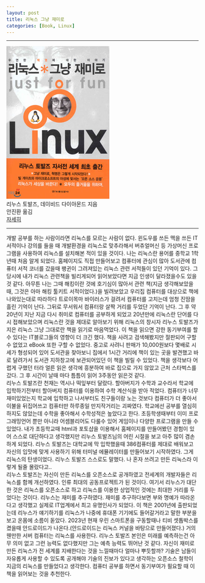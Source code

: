 ```yaml
---
layout: post
title: 리눅스 그냥 재미로
categories: [Book, Linux]
---
```



---
 ![linux just for fun book img](/images/linux-for-fun.jpg)   
 리누스 토발즈, 데이비드 다이아몬드 지음   
 안진환 옮김   
 [자세히](http://www.yes24.com/Product/Goods/197293)
 
 ---
 개발 공부를 하는 사람이라면 리눅스를 모르는 사람이 없다. 윈도우를 쓰든 맥을 쓰든 IT서적이나 강의를 들을 때 개발환경을 리눅스로 맞추라해서 버츄얼머신 등 가상머신 프로그램을 사용하여 리눅스를 설치해본 적이 있을 것이다. 나는 리눅스란 용어를 중학교 1학년때 처음 알게 되었다. 홈페이지도 직접 만들어보고 컴퓨터에 관심이 많아 도서관에 컴퓨터 서적 코너를 갔을때 팽귄이 그려져있는 리눅스 관련 서적들이 있던 기억이 있다. 그 당시에 내가 리눅스 관련책을 빌리게되어 읽어보았다면 지금 인생이 달라졌을수도 있을 것 같다. 아무튼 나는 그때 해킹이란 것에 호기심이 많아서 관련 책(지금 생각해보았을 때, 그것은 아마 해킹 툴키트 서적이었다.)을 빌려보았고 우리집 컴퓨터를 대상으로 책에 나와있는대로 따라하다 트로이목마 바이러스가 걸려서 컴퓨터를 고치는데 엄청 진땀을 흘린 기억이 난다. 그뒤로 무서워서 컴퓨터랑 살짝 거리를 두었단 기억이 난다. 그 후 약 20년이 지난 지금 다시 취미로 컴퓨터를 공부하게 되었고 20년만에 리눅스란 단어를 다시 접해보았으며 리눅스란 것을 제대로 알아보기 위해 리눅스의 창시자 리누스 토발즈가 지은 리눅스 그냥 그대로란 책을 읽기로 마음먹었다. 이 책을 읽으면 강한 동기부여를 할 수 있다는 IT블로그들의 영향이 더 크긴 했다. 책을 사려고 검색해봤지만 절판되어 구할 수 없었고 eBook 또한 구할 수 없었다. 중고로 사려니 판매가 10,000원보다 몇배로 시세가 형성되어 있어 도서관을 찾아보니 집에서 1시간 거리에 책이 있는 곳을 발견했고 바로 달려가서 도서관 지하창고에 보관되어있던 이 책을 빌릴 수 있었다. 책을 생각보다 어렵게 구했던 터라 얼른 읽은 생각에 흥분하여 바로 집으로 가지 않았고 근처 스타벅스를 갔다. 그 후 시간이 날때 마다 틈틈이 읽어 3주동안 읽은것 같다.   
 리누스 토발즈란 천재는 역시나 떡잎부터 달랐다. 할아버지가 수학과 교수라서 학교에 입학하기전부터 할아버지 컴퓨터를 이용하여 수학 계산식을 받아 적었다. 컴퓨터가 너무 재미있었는지 학교에 입학하고 나서부터도 친구들이랑 노는 것보다 컴퓨터가 더 좋아서 이불을 뒤집어쓰고 컴퓨터만 하루종일 만지작거리는 괴짜였다. 학교에선 공부를 열심히하지도 않았는데 수학을 좋아해서 수학성적은 높았다고 한다. 초등학생때부터 이미 프로그래밍언어 뿐만 아니라 어셈블리어도 다룰수 있어 게임이나 다양한 프로그램을 만들 수 있었다. 내가 초등학교때 html과 포토샵을 이용해서 홈페이지를 만들어봤던 경험이 있어 스스로 대단하다고 생각했지만 리누스 토발즈님의 어린 시절을 보고 아주 많이 겸손하게 되었다. 리누스 토발즈는 대학교에 막 입학했을때 386컴퓨터를 제대로 배워보고 자신의 입맛에 맞게 사용하기 위해 터미널 에뮬레이터를 만들어보기 시작하였다. 그게 리눅스의 탄생이었다. 리누스 토발즈 스스로도 말했다. 나 혼자 쓰려고 만든 리눅스라 이렇게 될줄 몰랐다고..   
 리누스 토발즈는 자신이 만든 리눅스를 오픈소스로 공개하였고 전세계의 개발자들은 리눅스를 함께 개선하였다. 인류 최대의 공동프로젝트가 된 것이다. 여기서 리누스가 대단한 것은 리눅스를 오픈소스로 하고 리눅스를 이용한 상업적인 것에는 최대한 거리를 두었다는 것이다. 리누스는 재미를 추구하였다. 재미를 추구하다보면 부와 명예가 따라온다고 생각했고 실제로 IT업계에서 최고 유명인사가 되었다. 이 책은 2001년에 출판되었는데 리누스가 얘기하기를 리눅스가 나중에 휴대폰 기기에도 들어갈거라고 말한 부분을 보고 온몸에 소름이 돋았다. 2023년 현재 우린 스마트폰을 구동할때나 티비 셋톱박스를 켰을때 안드로이드가 나온다.(안드로이드는 리눅스 커널을 바탕으로 만들어졌다.) 거의 웬만한 서버 컴퓨터는 리눅스를 사용한다. 리누스 토발즈 본인은 미래를 예측하는건 아무 의미 없고 그런 능력도 없다했지만 그는 예측 능력도 뛰어난 것 같다. 자신이 재미로 만든 리눅스가 전 세계를 지배한다는 것을 느낄때마다 얼마나 뿌듯할까? 기술은 남들이 자유롭게 사용할 수 있도록 공개해야 기술의 진보가 있다고 생각하는 오픈소스 철학이 지금의 리눅스를 만들었다고 생각한다. 컴퓨터 공부를 하면서 동기부여가 필요할 때 이 책을 읽어보는 것을 추천한다.
